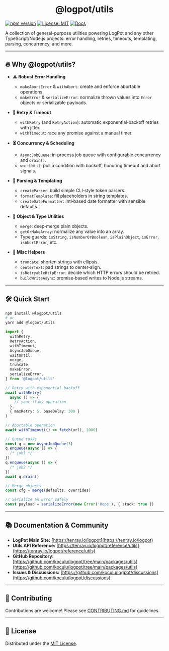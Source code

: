 <p align="center">
  <h1 align="center">@logpot/utils</h1>
</p>

[![npm version](https://img.shields.io/npm/v/@logpot/utils.svg)](https://www.npmjs.com/package/@logpot/utils) [![License: MIT](https://img.shields.io/badge/License-MIT-blue)](https://opensource.org/licenses/MIT) [![Docs](https://img.shields.io/badge/docs-tenray.io%2Flogpot%2Futils-green)](https://tenray.io/logpot/reference/utils/src)

A collection of general-purpose utilities powering LogPot and any other TypeScript/Node.js projects: error handling, retries, timeouts, templating, parsing, concurrency, and more.

---

## 🔥 Why @logpot/utils?

- **⚠️ Robust Error Handling**

  - `makeAbortError` & `withAbort`: create and enforce abortable operations.
  - `makeError` & `serializeError`: normalize thrown values into `Error` objects or serializable payloads.

- **🔄 Retry & Timeout**

  - `withRetry` (and `RetryAction`): automatic exponential‑backoff retries with jitter.
  - `withTimeout`: race any promise against a manual timer.

- **⏳ Concurrency & Scheduling**

  - `AsyncJobQueue`: in‑process job queue with configurable concurrency and `drain()`.
  - `waitUntil`: poll a condition with backoff, honoring timeout and abort signals.

- **📝 Parsing & Templating**

  - `createParser`: build simple CLI‑style token parsers.
  - `formatTemplate`: fill placeholders in string templates.
  - `createDateFormatter`: Intl‑based date formatter with sensible defaults.

- **🔗 Object & Type Utilities**

  - `merge`: deep‑merge plain objects.
  - `getOrMakeArray`: normalize any value into an array.
  - Type guards: `isString`, `isNumberOrBoolean`, `isPlainObject`, `isError`, `isAbortError`, etc.

- **🔧 Misc Helpers**
  - `truncate`: shorten strings with ellipsis.
  - `centerText`: pad strings to center‑align.
  - `isRetryableHttpError`: decide which HTTP errors should be retried.
  - `buildWriteAsync`: promise‑based writes to Node.js streams.

---

## 🛠️ Quick Start

```bash
npm install @logpot/utils
# or
yarn add @logpot/utils
```

```ts
import {
  withRetry,
  RetryAction,
  withTimeout,
  AsyncJobQueue,
  waitUntil,
  merge,
  truncate,
  makeError,
  serializeError,
} from '@logpot/utils'

// Retry with exponential backoff
await withRetry(
  async () => {
    // your flaky operation
  },
  { maxRetry: 5, baseDelay: 300 }
)

// Abortable operation
await withTimeout(() => fetch(url), 2000)

// Queue tasks
const q = new AsyncJobQueue(3)
q.enqueue(async () => {
  /* job1 */
})
q.enqueue(async () => {
  /* job2 */
})
await q.drain()

// Merge objects
const cfg = merge(defaults, overrides)

// Serialize an Error safely
const payload = serializeError(new Error('Oops'), { stack: true })
```

---

## 📚 Documentation & Community

- **LogPot Main Site:** [https://tenray.io/logpot](https://tenray.io/logpot)
- **Utils API Reference:** [https://tenray.io/logpot/reference/utils](https://tenray.io/logpot/reference/utils)
- **GitHub Repository:** [https://github.com/koculu/logpot/tree/main/packages/utils](https://github.com/koculu/logpot/tree/main/packages/utils)
- **Issues & Discussions:** [https://github.com/koculu/logpot/discussions](https://github.com/koculu/logpot/discussions)

---

## 🤝 Contributing

Contributions are welcome! Please see [CONTRIBUTING.md](https://github.com/koculu/logpot/blob/main/.github/CONTRIBUTING.md) for guidelines.

---

## 📄 License

Distributed under the [MIT License](https://github.com/koculu/logpot?tab=MIT-1-ov-file#readme).
